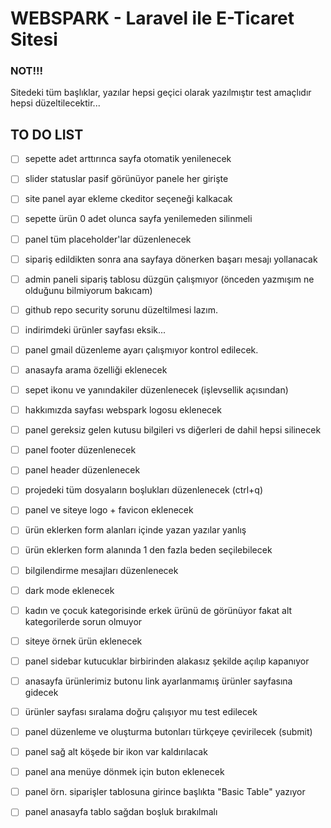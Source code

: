 <h1>WEBSPARK - Laravel ile E-Ticaret Sitesi</h1>

### NOT!!!
Sitedeki tüm başlıklar, yazılar hepsi geçici olarak yazılmıştır test amaçlıdır hepsi düzeltilecektir...

## TO DO LIST
 - [ ] sepette adet arttırınca sayfa otomatik yenilenecek

 - [ ] slider statuslar pasif görünüyor panele her girişte

 - [ ] site panel ayar ekleme ckeditor seçeneği kalkacak

 - [ ] sepette ürün 0 adet olunca sayfa yenilemeden silinmeli

 - [ ] panel tüm placeholder'lar düzenlenecek

 - [ ] sipariş edildikten sonra ana sayfaya dönerken başarı mesajı yollanacak

 - [ ] admin paneli sipariş tablosu düzgün çalışmıyor (önceden yazmışım ne olduğunu bilmiyorum bakıcam)

 - [ ] github repo security sorunu düzeltilmesi lazım.

 - [ ] indirimdeki ürünler sayfası eksik...

 - [ ] panel gmail düzenleme ayarı çalışmıyor kontrol edilecek.

 - [ ] anasayfa arama özelliği eklenecek

 - [ ] sepet ikonu ve yanındakiler düzenlenecek (işlevsellik açısından)

 - [ ] hakkımızda sayfası webspark logosu eklenecek

 - [ ] panel gereksiz gelen kutusu bilgileri vs diğerleri de dahil hepsi silinecek

 - [ ] panel footer düzenlenecek

 - [ ] panel header düzenlenecek

 - [ ] projedeki tüm dosyaların boşlukları düzenlenecek (ctrl+q)

 - [ ] panel ve siteye logo + favicon eklenecek

 - [ ] ürün eklerken form alanları içinde yazan yazılar yanlış

 - [ ] ürün eklerken form alanında 1 den fazla beden seçilebilecek

 - [ ] bilgilendirme mesajları düzenlenecek

 - [ ] dark mode eklenecek

 - [ ] kadın ve çocuk kategorisinde erkek ürünü de görünüyor fakat alt kategorilerde sorun olmuyor

 - [ ] siteye örnek ürün eklenecek

 - [ ] panel sidebar kutucuklar birbirinden alakasız şekilde açılıp kapanıyor

 - [ ] anasayfa ürünlerimiz butonu link ayarlanmamış ürünler sayfasına gidecek

 - [ ] ürünler sayfası sıralama doğru çalışıyor mu test edilecek

 - [ ] panel düzenleme ve oluşturma butonları türkçeye çevirilecek (submit)

 - [ ] panel sağ alt köşede bir ikon var kaldırılacak

 - [ ] panel ana menüye dönmek için buton eklenecek

 - [ ] panel örn. siparişler tablosuna girince başlıkta "Basic Table" yazıyor

 - [ ] panel anasayfa tablo sağdan boşluk bırakılmalı
